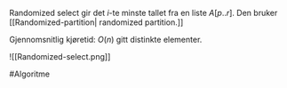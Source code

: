 Randomized select gir det $i$-te minste tallet fra en liste $A[p .. r]$. Den bruker [[Randomized-partition| randomized partition.]]

Gjennomsnitlig kjøretid: $O(n)$ gitt distinkte elementer.

![[Randomized-select.png]]

#Algoritme 